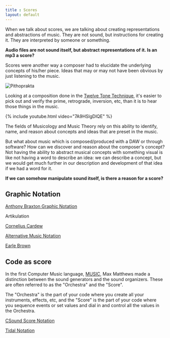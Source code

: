 ```yaml
---
title : Scores
layout: default
---
```


When we talk about scores, we are talking about creating representations and abstractions of music. They are not sound, but instructions for creating it. They are interpreted by someone or something. 

**Audio files are not sound itself, but abstract representations of it. Is an mp3 a score?**


Scores were another way a composer had to elucidate the underlying concepts of his/her piece. Ideas that may or may not have been obvious by just listening to the music. 

![Pithoprakta](http://www.deconcrete.org/wp-content/uploads/2010/09/xenakis-pithoprakta-1955-56.jpg)

Looking at a composition done in the [Twelve Tone Technique](http://en.wikipedia.org/wiki/Twelve-tone_technique), it's easier to pick out and verify the prime, retrograde, inversion, etc, than it is to hear those things in the music. 

{% include youtube.html video="7A9HSlgDlQE" %}

The fields of Musicology and Music Theory rely on this ability to identify, name, and reason about concepts and ideas that are preset in the music.

But what about music which is composed/produced with a DAW or through software? How can we discover and reason about the composer's concept? Not having the ability to abstract musical concepts with something visual is like not having a word to describe an idea: we can describe a concept, but we would get much further in our description and development of that idea if we had a word for it.

**If we can somehow manipulate sound itself, is there a reason for a score?**

## Graphic Notation

[Anthony Braxton Graphic Notation](http://www.criticalimprov.com/article/view/462/992)

Artikulation

[Cornelius Cardew](https://www.youtube.com/watch?v=JMzIXxlwuCs)

[Alternative Music Notation](http://www.smithsonianmag.com/arts-culture/5-12-examples-of-experimental-music-notation-92223646/)

[Earle Brown](https://en.wikipedia.org/wiki/Earle_Brown)

## Code as score

In the first Computer Music language, [MUSIC](https://en.wikipedia.org/wiki/MUSIC-N#Design), Max Matthews made a distinction between the sound generators and the sound organizers. These are often referred to as the "Orchestra" and the "Score". 

The "Orchestra" is the part of your code where you create all your instruments, effects, etc, and the "Score" is the part of your code where you sequence events or set values and dial in and control all the values in the Orchestra.

[CSound Score Notation](http://www.csounds.com/manual/html/ScoreTop.html)

[Tidal Notation](https://toplap.org/tidal/)
